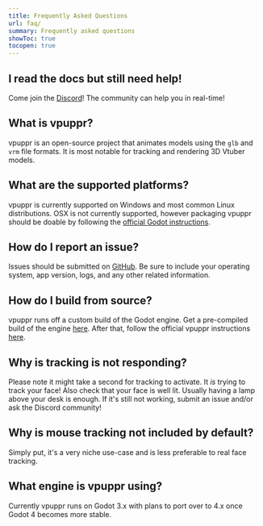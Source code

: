 ```yaml
---
title: Frequently Asked Questions
url: faq/
summary: Frequently asked questions
showToc: true
tocopen: true
---
```


## I read the docs but still need help!

Come join the [Discord](https://discord.gg/PeHR6Tjyvn)! The community can help you in real-time!

## What is vpuppr?

vpuppr is an open-source project that animates models using the `glb` and `vrm` file formats.
It is most notable for tracking and rendering 3D Vtuber models.

## What are the supported platforms?

vpuppr is currently supported on Windows and most common Linux distributions. OSX is not currently supported, however
packaging vpuppr should be doable by following the
[official Godot instructions](https://docs.godotengine.org/en/stable/tutorials/export/exporting_for_macos.html).

## How do I report an issue?

Issues should be submitted on [GitHub](https://github.com/virtual-puppet-project/vpuppr/issues). Be sure to include
your operating system, app version, logs, and any other related information.

## How do I build from source?

vpuppr runs off a custom build of the Godot engine. Get a pre-compiled build of the engine [here](https://github.com/you-win/godot/releases). After that, follow the official vpuppr instructions [here](https://github.com/virtual-puppet-project/vpuppr#building-from-source).

## Why is tracking is not responding?

Please note it might take a second for tracking to activate. It _is_ trying to track your face! Also check that
your face is well lit. Usually having a lamp above your desk is enough. If it's still not working, submit an issue
and/or ask the Discord community!

## Why is mouse tracking not included by default?

Simply put, it's a very niche use-case and is less preferable to real face tracking.

## What engine is vpuppr using?

Currently vpuppr runs on Godot 3.x with plans to port over to 4.x once Godot 4 becomes more stable.

